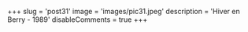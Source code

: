 +++
slug = 'post31'
image = 'images/pic31.jpeg'
description = 'Hiver en Berry - 1989'
disableComments = true
+++